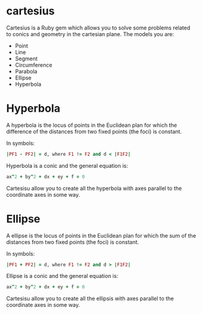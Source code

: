 # cartesius
Cartesius is a Ruby gem which allows you to solve some problems related to conics and geometry in the cartesian plane.
The models you are:
* Point
* Line
* Segment
* Circumference
* Parabola
* Ellipse
* Hyperbola

# Hyperbola
A hyperbola is the locus of points in the Euclidean plan for which the difference of the distances from two fixed points (the foci) is constant.

In symbols:
```ruby  
|PF1 - PF2| = d, where F1 != F2 and d < |F1F2|
```

Hyperbola is a conic and the general equation is:
```ruby 
ax^2 + by^2 + dx + ey + f = 0
```

Cartesisu allow you to create all the hyperbola with axes parallel to the coordinate axes in some way. 


# Ellipse
A ellipse is the locus of points in the Euclidean plan for which the sum of the distances from two fixed points (the foci) is constant.

In symbols:
```ruby   
|PF1 + PF2| = d, where F1 != F2 and d > |F1F2|
```

Ellipse is a conic and the general equation is:
```ruby 
ax^2 + by^2 + dx + ey + f = 0
```

Cartesisu allow you to create all the ellipsis with axes parallel to the coordinate axes in some way.

    
